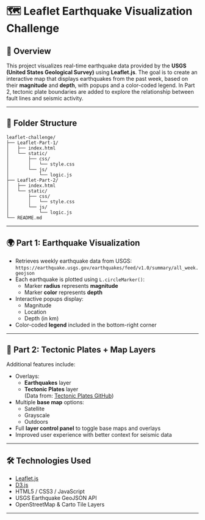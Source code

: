 # 🗺️ Leaflet Earthquake Visualization Challenge

## 📌 Overview

This project visualizes real-time earthquake data provided by the **USGS (United States Geological Survey)** using **Leaflet.js**. The goal is to create an interactive map that displays earthquakes from the past week, based on their **magnitude** and **depth**, with popups and a color-coded legend. In Part 2, tectonic plate boundaries are added to explore the relationship between fault lines and seismic activity.

---

## 📁 Folder Structure
```
leaflet-challenge/
├── Leaflet-Part-1/
│   ├── index.html
│   └── static/
│       ├── css/
│       │   └── style.css
│       └── js/
│           └── logic.js
├── Leaflet-Part-2/
│   ├── index.html
│   └── static/
│       ├── css/
│       │   └── style.css
│       └── js/
│           └── logic.js
└── README.md
```


---

## 🌍 Part 1: Earthquake Visualization

- Retrieves weekly earthquake data from USGS:  
  `https://earthquake.usgs.gov/earthquakes/feed/v1.0/summary/all_week.geojson`
- Each earthquake is plotted using `L.circleMarker()`:
  - Marker **radius** represents **magnitude**
  - Marker **color** represents **depth**
- Interactive popups display:
  - Magnitude
  - Location
  - Depth (in km)
- Color-coded **legend** included in the bottom-right corner

---

## 🌋 Part 2: Tectonic Plates + Map Layers

Additional features include:

- Overlays:
  - **Earthquakes** layer
  - **Tectonic Plates** layer  
    (Data from: [Tectonic Plates GitHub](https://github.com/fraxen/tectonicplates))
- Multiple **base map** options:
  - Satellite
  - Grayscale
  - Outdoors
- Full **layer control panel** to toggle base maps and overlays
- Improved user experience with better context for seismic data

---

## 🛠️ Technologies Used

- [Leaflet.js](https://leafletjs.com/)
- [D3.js](https://d3js.org/)
- HTML5 / CSS3 / JavaScript
- USGS Earthquake GeoJSON API
- OpenStreetMap & Carto Tile Layers

---

